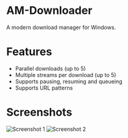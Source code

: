 # AM-Downloader
A modern download manager for Windows.

# Features
- Parallel downloads (up to 5)
- Multiple streams per download (up to 5)
- Supports pausing, resuming and queueing
- Supports URL patterns

# Screenshots
<img src="https://github.com/antikmozib/AM-Downloader/blob/master/Screenshot01.jpg?raw=true" title="Screenshot 1" alt="Screenshot 1">
<img src="https://github.com/antikmozib/AM-Downloader/blob/master/Screenshot02.jpg?raw=true" title="Screenshot 2" alt="Screenshot 2">
